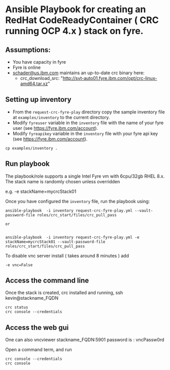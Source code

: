 # Ansible Playbook for creating an RedHat CodeReadyContainer ( CRC running OCP 4.x ) stack on fyre.

## Assumptions:

 - You have capacity in fyre
 - Fyre is online
 - schader@us.ibm.com maintains an up-to-date crc binary here:
   - crc_download_src: "http://svt-auto01.fyre.ibm.com/opt/crc-linux-amd64.tar.xz"

## Setting up inventory

- From the `request-crc-fyre-play` directory copy the sample inventory file at `examples/inventory` to the  current directory.
- Modify `fyreuser` variable in the `inventory` file with the name of your fyre user (see https://fyre.ibm.com/account).
- Modify `fyreapikey` variable in the `inventory` file  with your fyre api key (see https://fyre.ibm.com/account).

```
cp examples/inventory .
```

## Run playbook

The playbook/role supports a single Intel Fyre vm with 6cpu/32gb RHEL 8.x.  The stack name is randomly chosen unless overridden

e.g. -e stackName=mycrcStack01


Once you have configured the `inventory` file, run the playbook using:

```
ansible-playbook  -i inventory request-crc-fyre-play.yml --vault-password-file roles/crc_start/files/crc_pull_pass

or


ansible-playbook  -i inventory request-crc-fyre-play.yml -e stackName=mycrcStack01 --vault-password-file roles/crc_start/files/crc_pull_pass
```

To disable vnc server install ( takes around 8 minutes ) add
``` 
-e vnc=False
```

## Access the command line

Once the stack is created, crc installed and running, ssh kevin@stackname_FQDN

```
crc status
crc console --credentials
```

## Access the web gui 

One can also vncviewer stackname_FQDN:5901
password is : vncPassw0rd

Open a command term, and run

```
crc console --credentials
crc console
```

